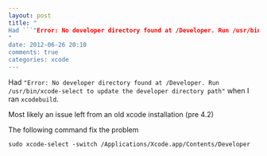 ```yaml
---
layout: post
title: "
Had ```"Error: No developer directory found at /Developer. Run /usr/bin/xcode-select to update the developer directory path"``` when I ran ```xcodebuild```.
"
date: 2012-06-26 20:10
comments: true
categories: xcode
---
```


Had ```"Error: No developer directory found at /Developer. Run /usr/bin/xcode-select to update the developer directory path"``` when I ran ```xcodebuild```.


Most likely an issue left from an old xcode installation (pre 4.2)


The following command fix the problem


```sudo xcode-select -switch /Applications/Xcode.app/Contents/Developer```

